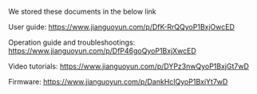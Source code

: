 We stored these documents in the below link

User guide:
https://www.jianguoyun.com/p/DfK-RrQQyoP1BxjOwcED

Operation guide and troubleshootings:
https://www.jianguoyun.com/p/DfP46goQyoP1BxjXwcED

Video tutorials:
https://www.jianguoyun.com/p/DYPz3nwQyoP1BxjGt7wD

Firmware:
https://www.jianguoyun.com/p/DankHcIQyoP1BxiYt7wD
